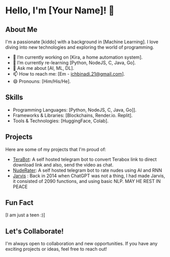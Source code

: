 # Hello, I'm [Your Name]! 👋

## About Me
I'm a passionate [kiddo] with a background in [Machine Learning]. I love diving into new technologies and exploring the world of programming.

- 🔭 I’m currently working on [Kira, a home automation system].
- 🌱 I’m currently re-learning [Python, NodeJS, C, Java, Go].
- 💬 Ask me about [AI, ML, DL].
- 📫 How to reach me: [Em - ichbinadi.21@gmail.com].
- 😄 Pronouns: [Him/His/He].

## Skills
- Programming Languages: [Python, NodeJS, C, Java, Go]].
- Frameworks & Libraries: [Blockchains, Render.io. Replit].
- Tools & Technologies: [HuggingFace, Colab].

## Projects
Here are some of my projects that I'm proud of:
- [TeraBot](t.me/terabotwalibot): A self hosted telegram bot to convert Terabox link to direct download link and also, send the video as chat.
- [NudeRater](https://github.com/pvtx4ditya/NudeRate): A self hosted telegram bot to rate nudes using AI and RNN
- [Jarvis]() : Back in 2014 when ChatGPT was not a thing, I had made Jarvis, it consisted of 2090 functions, and using basic NLP. MAY HE REST IN PEACE

## Fun Fact
[I am just a teen :)]

## Let's Collaborate!
I'm always open to collaboration and new opportunities. If you have any exciting projects or ideas, feel free to reach out!

